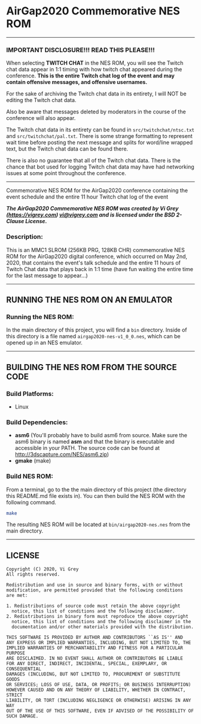 # **AirGap2020 Commemorative NES ROM**

------

### **IMPORTANT DISCLOSURE!!! READ THIS PLEASE!!!**

When selecting **TWITCH CHAT** in the NES ROM, you will see the Twitch chat data appear in 1:1 timing with how twitch chat appeared during the conference.  **This is the entire Twitch chat log of the event and may contain offensive messages, and offensive usernames.**

For the sake of archiving the Twitch chat data in its entirety, I will NOT be editing the Twitch chat data.

Also be aware that messages deleted by moderators in the course of the conference will also appear.

The Twitch chat data in its entirety can be found in `src/twitchchat/ntsc.txt` and `src/twitchchat/pal.txt`.  There is some strange formatting to represent wait time before posting the next message and splits for word/line wrapped text, but the Twitch chat data can be found there.

There is also no guarantee that all of the Twitch chat data.  There is the chance that bot used for logging Twitch chat data may have had networking issues at some point throughout the conference.

------

Commemorative NES ROM for the AirGap2020 conference containing the event schedule and the entire 11 hour Twitch chat log of the event

_**The AirGap2020 Commemorative NES ROM was created by Vi Grey (https://vigrey.com) <vi@vigrey.com> and is licensed under the BSD 2-Clause License.**_

### Description:

This is an MMC1 SLROM (256KB PRG, 128KB CHR) commemorative NES ROM for the AirGap2020 digital conference, which occurred on May 2nd, 2020, that contains the event's talk schedule and the entire 11 hours of Twitch Chat data that plays back in 1:1 time (have fun waiting the entire time for the last message to appear...)

------

## **RUNNING THE NES ROM ON AN EMULATOR**

### Running the NES ROM:
In the main directory of this project, you will find a `bin` directory.  Inside of this directory is a file named `airgap2020-nes-v1_0_0.nes`, which can be opened up in an NES emulator.

------

## **BUILDING THE NES ROM FROM THE SOURCE CODE**

### Build Platforms:
- Linux

### Build Dependencies:
- **asm6** (You'll probably have to build asm6 from source.  Make sure the asm6 binary is named **asm** and that the binary is executable and accessible in your PATH. The source code can be found at http://3dscapture.com/NES/asm6.zip)
- **gmake** (make)

### Build NES ROM:
From a terminal, go to the the main directory of this project (the directory this README.md file exists in).  You can then build the NES ROM with the following command.

```sh
make
```

The resulting NES ROM will be located at `bin/airgap2020-nes.nes` from the main directory.

------

## **LICENSE**
```
Copyright (C) 2020, Vi Grey
All rights reserved.

Redistribution and use in source and binary forms, with or without
modification, are permitted provided that the following conditions
are met:

1. Redistributions of source code must retain the above copyright
  notice, this list of conditions and the following disclaimer.
2. Redistributions in binary form must reproduce the above copyright
  notice, this list of conditions and the following disclaimer in the
  documentation and/or other materials provided with the distribution.

THIS SOFTWARE IS PROVIDED BY AUTHOR AND CONTRIBUTORS ``AS IS'' AND
ANY EXPRESS OR IMPLIED WARRANTIES, INCLUDING, BUT NOT LIMITED TO, THE
IMPLIED WARRANTIES OF MERCHANTABILITY AND FITNESS FOR A PARTICULAR PURPOSE
ARE DISCLAIMED. IN NO EVENT SHALL AUTHOR OR CONTRIBUTORS BE LIABLE
FOR ANY DIRECT, INDIRECT, INCIDENTAL, SPECIAL, EXEMPLARY, OR CONSEQUENTIAL
DAMAGES (INCLUDING, BUT NOT LIMITED TO, PROCUREMENT OF SUBSTITUTE GOODS
OR SERVICES; LOSS OF USE, DATA, OR PROFITS; OR BUSINESS INTERRUPTION)
HOWEVER CAUSED AND ON ANY THEORY OF LIABILITY, WHETHER IN CONTRACT, STRICT
LIABILITY, OR TORT (INCLUDING NEGLIGENCE OR OTHERWISE) ARISING IN ANY WAY
OUT OF THE USE OF THIS SOFTWARE, EVEN IF ADVISED OF THE POSSIBILITY OF
SUCH DAMAGE.
```
